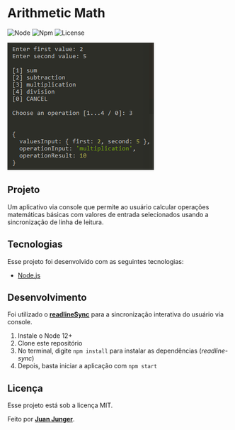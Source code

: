 # Arithmetic Math

![Node](https://img.shields.io/badge/node-12.0-yellow) ![Npm](https://img.shields.io/badge/npm-6.0-blue) ![License](https://img.shields.io/badge/license-MIT-red)



![Console](./assets/console.PNG)



## Projeto

Um aplicativo via console que permite ao usuário calcular operações matemáticas básicas com valores de entrada selecionados usando a sincronização de linha de leitura.



## Tecnologias

Esse projeto foi desenvolvido com as seguintes tecnologias:

- [Node.js](https://nodejs.org/en/)



## Desenvolvimento

Foi utilizado o **[readlineSync](https://github.com/anseki/readline-sync)** para a sincronização interativa do usuário via console.

1. Instale o Node 12+
2. Clone este repositório
3. No terminal, digite `npm install` para instalar as dependências (*readline-sync*)
4. Depois, basta iniciar a aplicação com `npm start` 



## Licença

Esse projeto está sob a licença MIT. 





Feito por **[Juan Junger](https://www.linkedin.com/in/juan-junger/)**.​

